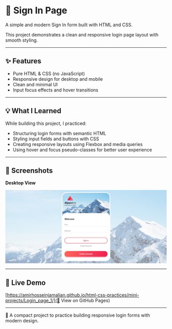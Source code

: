 # 🔑 Sign In Page

A simple and modern Sign In form built with HTML and CSS.

This project demonstrates a clean and responsive login page layout with smooth styling.

---

## ✨ Features

- Pure HTML & CSS (no JavaScript)
- Responsive design for desktop and mobile
- Clean and minimal UI
- Input focus effects and hover transitions

---

## 💡 What I Learned

While building this project, I practiced:

- Structuring login forms with semantic HTML
- Styling input fields and buttons with CSS
- Creating responsive layouts using Flexbox and media queries
- Using hover and focus pseudo-classes for better user experience

---

## 📸 Screenshots

**Desktop View**

![Desktop View](./desktop.png)


---

## 🚀 Live Demo

[https://amirhosseinjamalian.github.io/html-css-practices/mini-projects/Login_page_1/](🔗 View on GitHub Pages)

---

🧠 A compact project to practice building responsive login forms with modern design.
